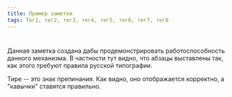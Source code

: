 ```yaml
---
title: Пример заметки
tags: Тег1, тег2, тег3, тег4, тег5, тег6, тег7, тег8
---
```

#

Данная заметка создана дабы продемонстрировать работоспособность данного
механизма. В частности тут видно, что абзацы выставлены так, как этого требуют
правила русской типографии.

Тире -- это знак препинания. Как видно, оно отображается корректно, а "кавычки"
ставятся правильно.

